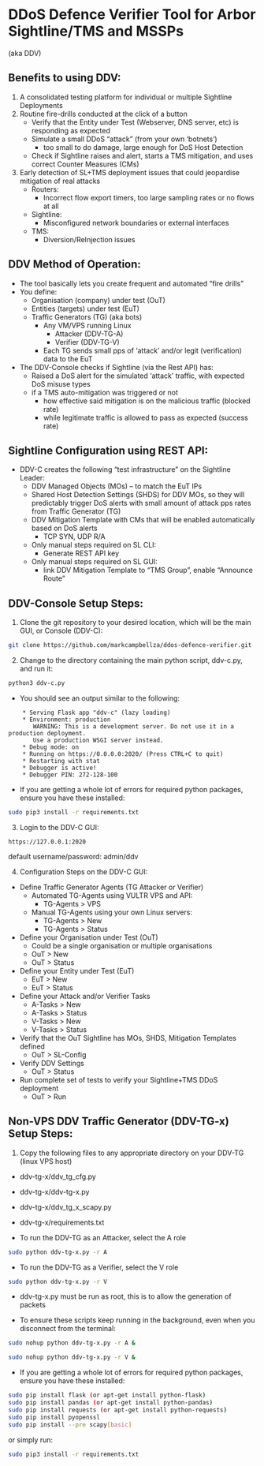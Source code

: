 # DDoS Defence Verifier Tool for Arbor Sightline/TMS and MSSPs
(aka DDV)

## Benefits to using DDV:
1. A consolidated testing platform for individual or multiple Sightline Deployments
2. Routine fire-drills conducted at the click of a button
    - Verify that the Entity under Test (Webserver, DNS server, etc) is responding as expected
    - Simulate a small DDoS “attack” (from your own ‘botnets’)
        - too small to do damage, large enough for DoS Host Detection
    - Check if Sightline raises and alert, starts a TMS mitigation, and uses correct Counter Measures (CMs)
3. Early detection of SL+TMS deployment issues that could jeopardise mitigation of real attacks
    - Routers:
        - Incorrect flow export timers, too large sampling rates or no flows at all
    - Sightline:
        - Misconfigured network boundaries or external interfaces
    - TMS:
        - Diversion/ReInjection issues


## DDV Method of Operation:
 - The tool basically lets you create frequent and automated “fire drills”  
 - You define:
     - Organisation (company) under test (OuT)
     - Entities (targets) under test (EuT)
     - Traffic Generators (TG) (aka bots)
        - Any VM/VPS running Linux
            - Attacker (DDV-TG-A)
            - Verifier (DDV-TG-V)
        - Each TG sends small pps of ‘attack’ and/or legit (verification) data to the EuT
 - The DDV-Console checks if Sightline (via the Rest API) has:
     - Raised a DoS alert for the simulated ‘attack’ traffic, with expected DoS misuse types
     - if a TMS auto-mitigation was triggered or not
        - how effective said mitigation is on the malicious traffic  (blocked rate)
        - while legitimate traffic is allowed to pass as expected (success rate)


## Sightline Configuration using REST API:
 - DDV-C creates the following “test infrastructure” on the Sightline Leader:
    - DDV Managed Objects (MOs) – to match the EuT IPs
    - Shared Host Detection Settings (SHDS) for DDV MOs, so they will predictably trigger DoS alerts with small amount of attack pps rates from Traffic Generator (TG)
    - DDV Mitigation Template with CMs that will be enabled automatically based on DoS alerts
        - TCP SYN, UDP R/A
    - Only manual steps required on SL CLI: 
        - Generate REST API key
    - Only manual steps required on SL GUI: 
        - link DDV Mitigation Template to “TMS Group”, enable “Announce Route”




## DDV-Console Setup Steps:
1. Clone the git repository to your desired location, which will be the main GUI, or Console (DDV-C):
```bash
git clone https://github.com/markcampbellza/ddos-defence-verifier.git
 ```

2. Change to the directory containing the main python script, ddv-c.py, and run it:
```bash
python3 ddv-c.py 
```

- You should see an output similar to the following:

```
    * Serving Flask app "ddv-c" (lazy loading)
    * Environment: production
       WARNING: This is a development server. Do not use it in a production deployment.
       Use a production WSGI server instead.
    * Debug mode: on
    * Running on https://0.0.0.0:2020/ (Press CTRL+C to quit)
    * Restarting with stat
    * Debugger is active!
    * Debugger PIN: 272-128-100
```

- If you are getting a whole lot of errors for required python packages, ensure you have these installed:
```bash
sudo pip3 install -r requirements.txt
```

3. Login to the DDV-C GUI:
```
https://127.0.0.1:2020
```
default username/password: admin/ddv

4. Configuration Steps on the DDV-C GUI:
 - Define Traffic Generator Agents (TG Attacker or Verifier)
    - Automated TG-Agents using VULTR VPS and API:
        - TG-Agents > VPS
    - Manual TG-Agents using your own Linux servers:
        - TG-Agents > New
        - TG-Agents > Status
 - Define your Organisation under Test (OuT)
    - Could be a single organisation or multiple organisations
    - OuT > New
    - OuT > Status
 - Define your Entity under Test (EuT)
     - EuT > New
     - EuT > Status
 - Define your Attack and/or Verifier Tasks
     - A-Tasks > New
     - A-Tasks > Status
     - V-Tasks > New
     - V-Tasks > Status
 - Verify that the OuT Sightline has MOs, SHDS, Mitigation Templates defined
    - OuT > SL-Config
 - Verify DDV Settings
    - OuT > Status
 - Run complete set of tests to verify your Sightline+TMS DDoS deployment
    - OuT > Run
    
    
  
    
## Non-VPS DDV Traffic Generator (DDV-TG-x) Setup Steps:
1. Copy the following files to any appropriate directory on your DDV-TG (linux VPS host)
 - ddv-tg-x/ddv_tg_cfg.py
 - ddv-tg-x/ddv-tg-x.py
 - ddv-tg-x/ddv_tg_x_scapy.py
 - ddv-tg-x/requirements.txt
 
- To run the DDV-TG as an Attacker, select the A role

```bash
sudo python ddv-tg-x.py -r A
```

- To run the DDV-TG as a Verifier, select the V role

```bash
sudo python ddv-tg-x.py -r V
```

* ddv-tg-x.py must be run as root, this is to allow the generation of packets

- To ensure these scripts keep running in the background, even when you disconnect from the terminal:
```bash
sudo nohup python ddv-tg-x.py -r A &
```
```bash
sudo nohup python ddv-tg-x.py -r V &
```

- If you are getting a whole lot of errors for required python packages, ensure you have these installed:
```bash
sudo pip install flask (or apt-get install python-flask)
sudo pip install pandas (or apt-get install python-pandas)
sudo pip install requests (or apt-get install python-requests)
sudo pip install pyopenssl
sudo pip install --pre scapy[basic]
```
or simply run:
```bash
sudo pip3 install -r requirements.txt
```
